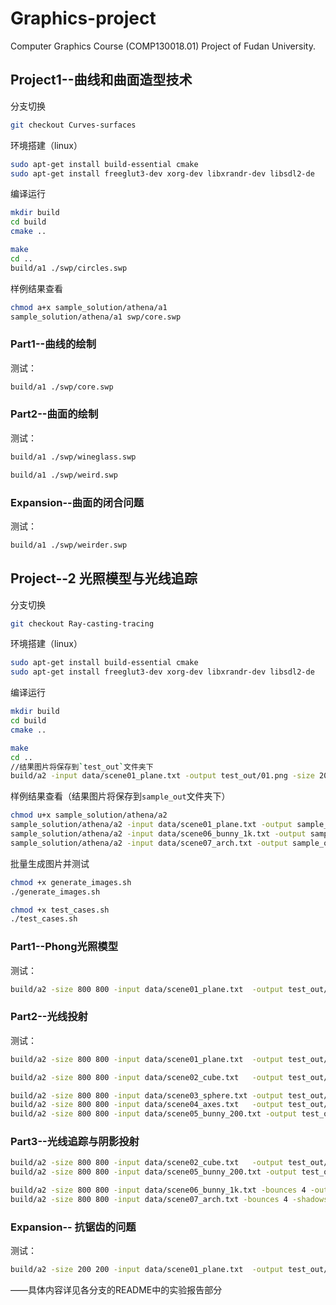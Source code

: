 # Graphics-project
Computer Graphics Course (COMP130018.01) Project of Fudan University.

## Project1--曲线和曲面造型技术
分支切换

```bash
git checkout Curves-surfaces
```

环境搭建（linux）

```bash
sudo apt-get install build-essential cmake
sudo apt-get install freeglut3-dev xorg-dev libxrandr-dev libsdl2-de
```
编译运行
```bash
mkdir build
cd build
cmake ..
```
```bash
make
cd ..
build/a1 ./swp/circles.swp
```
样例结果查看
```bash
chmod a+x sample_solution/athena/a1
sample_solution/athena/a1 swp/core.swp
```
### Part1--曲线的绘制
测试：
```bash
build/a1 ./swp/core.swp
```

### Part2--曲面的绘制
测试：
```bash
build/a1 ./swp/wineglass.swp
```
```bash
build/a1 ./swp/weird.swp
```
### Expansion--曲面的闭合问题
测试：
```bash
build/a1 ./swp/weirder.swp
```


## Project--2 光照模型与光线追踪

分支切换

```bash
git checkout Ray-casting-tracing
```

环境搭建（linux）

```bash
sudo apt-get install build-essential cmake
sudo apt-get install freeglut3-dev xorg-dev libxrandr-dev libsdl2-de
```
编译运行
```bash
mkdir build
cd build
cmake ..
```
```bash
make
cd ..
//结果图片将保存到`test_out`文件夹下
build/a2 -input data/scene01_plane.txt -output test_out/01.png -size 200 200
```
样例结果查看（结果图片将保存到`sample_out`文件夹下）
```bash
chmod u+x sample_solution/athena/a2
sample_solution/athena/a2 -input data/scene01_plane.txt -output sample_out/01.png -size 200 200
sample_solution/athena/a2 -input data/scene06_bunny_1k.txt -output sample_out/06.png -size 300 300 -bounces 4
sample_solution/athena/a2 -input data/scene07_arch.txt -output sample_out/07.png -size 300 300 -shadows -bounces 4
```
批量生成图片并测试

```bash
chmod +x generate_images.sh
./generate_images.sh
```

```bash
chmod +x test_cases.sh
./test_cases.sh
```



### Part1--Phong光照模型

测试：
```bash
build/a2 -size 800 800 -input data/scene01_plane.txt  -output test_out/a01.png -normals test_out/a01n.png -depth 8 18 test_out/a01d.png
```

### Part2--光线投射
测试：
```bash
build/a2 -size 800 800 -input data/scene01_plane.txt  -output test_out/b01.png -normals test_out/b01n.png -depth 8 18 test_out/b01d.png
```
```bash
build/a2 -size 800 800 -input data/scene02_cube.txt   -output test_out/a02.png -normals test_out/a02n.png -depth 8 18 test_out/a02d.png
```
```bash
build/a2 -size 800 800 -input data/scene03_sphere.txt -output test_out/a03.png -normals test_out/a03n.png -depth 8 18 test_out/a03d.png
build/a2 -size 800 800 -input data/scene04_axes.txt   -output test_out/a04.png -normals test_out/a04n.png -depth 8 18 test_out/a04d.png
build/a2 -size 800 800 -input data/scene05_bunny_200.txt -output test_out/a05.png -normals test_out/a05n.png -depth 0.8 1.0 test_out/a05d.png
```
###  Part3--光线追踪与阴影投射
```bash
build/a2 -size 800 800 -input data/scene02_cube.txt   -output test_out/b02.png -normals test_out/b02n.png -depth 8 18 test_out/b02d.png
build/a2 -size 800 800 -input data/scene05_bunny_200.txt -output test_out/b05.png -normals test_out/b05n.png -depth 0.8 1.0 test_out/b05d.png
```
```bash
build/a2 -size 800 800 -input data/scene06_bunny_1k.txt -bounces 4 -output test_out/a06.png -normals test_out/a06n.png -depth 8 18 test_out/a06d.png
build/a2 -size 800 800 -input data/scene07_arch.txt -bounces 4 -shadows -output test_out/a07.png -normals test_out/a07n.png -depth 8 18 test_out/a07d.png
```


### Expansion-- 抗锯齿的问题

测试：
```bash
build/a2 -size 200 200 -input data/scene01_plane.txt  -output test_out/c01.png -normals test_out/c01n.png -depth 8 18 test_out/c01d.png -jitter -filter
```



——具体内容详见各分支的README中的实验报告部分